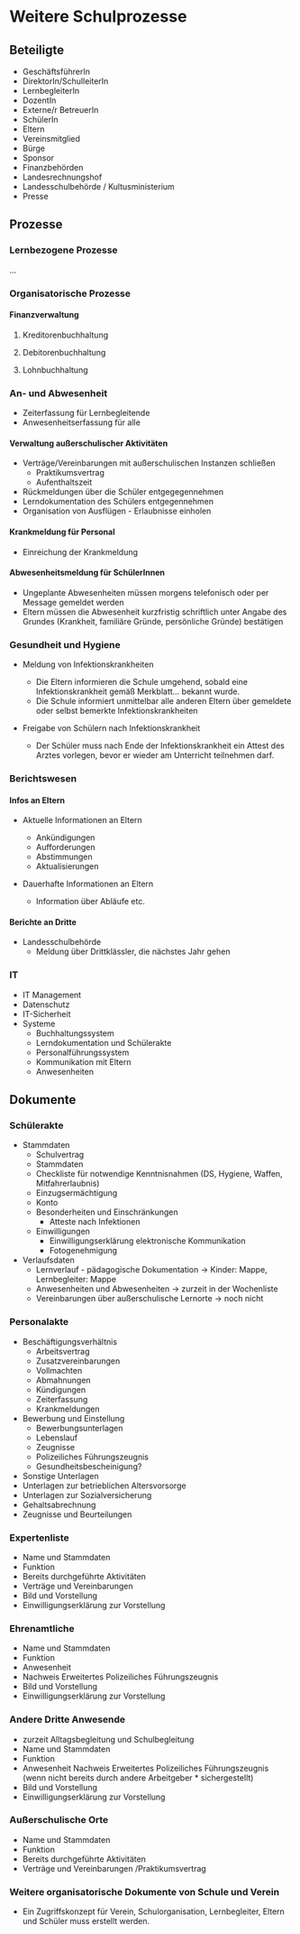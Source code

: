 # Weitere Schulprozesse

## Beteiligte
* GeschäftsführerIn
* DirektorIn/SchulleiterIn
* LernbegleiterIn
* DozentIn
* Externe/r BetreuerIn
* SchülerIn
* Eltern
* Vereinsmitglied
* Bürge
* Sponsor
* Finanzbehörden
* Landesrechnungshof
* Landesschulbehörde / Kultusministerium
* Presse

## Prozesse

### Lernbezogene Prozesse

... 

### Organisatorische Prozesse

#### Finanzverwaltung

1. Kreditorenbuchhaltung
    
2. Debitorenbuchhaltung

3. Lohnbuchhaltung

### An- und Abwesenheit

* Zeiterfassung für Lernbegleitende
* Anwesenheitserfassung für alle

#### Verwaltung außerschulischer Aktivitäten

* Verträge/Vereinbarungen mit außerschulischen Instanzen schließen
  * Praktikumsvertrag
  * Aufenthaltszeit
* Rückmeldungen über die Schüler entgegegennehmen
* Lerndokumentation des Schülers entgegennehmen
* Organisation von Ausflügen - Erlaubnisse einholen

#### Krankmeldung für Personal

 * Einreichung der Krankmeldung

#### Abwesenheitsmeldung für SchülerInnen

* Ungeplante Abwesenheiten müssen morgens telefonisch oder per Message gemeldet werden
* Eltern müssen die Abwesenheit kurzfristig schriftlich unter Angabe des Grundes (Krankheit, familiäre Gründe, persönliche Gründe) bestätigen

### Gesundheit und Hygiene

* Meldung von Infektionskrankheiten
  * Die Eltern informieren die Schule umgehend, sobald eine Infektionskrankheit gemäß Merkblatt... bekannt wurde.
  * Die Schule informiert unmittelbar alle anderen Eltern über gemeldete oder selbst bemerkte Infektionskrankheiten

* Freigabe von Schülern nach Infektionskrankheit
  * Der Schüler muss nach Ende der Infektionskrankheit ein Attest des Arztes vorlegen, bevor er wieder am Unterricht teilnehmen darf.

### Berichtswesen

#### Infos an Eltern

* Aktuelle Informationen an Eltern
  *  Ankündigungen
  *  Aufforderungen
  *  Abstimmungen
  *  Aktualisierungen

* Dauerhafte Informationen an Eltern
  * Information über Abläufe etc.

#### Berichte an Dritte

* Landesschulbehörde
  * Meldung über Drittklässler, die nächstes Jahr gehen

### IT
* IT Management
* Datenschutz
* IT-Sicherheit
* Systeme
  * Buchhaltungssystem
  * Lerndokumentation und Schülerakte
  * Personalführungssystem
  * Kommunikation mit Eltern
  * Anwesenheiten

## Dokumente
### Schülerakte
* Stammdaten
  * Schulvertrag
  * Stammdaten
  * Checkliste für notwendige Kenntnisnahmen (DS, Hygiene, Waffen, Mitfahrerlaubnis)
  * Einzugsermächtigung
  * Konto
  * Besonderheiten und Einschränkungen
      * Atteste nach Infektionen
  * Einwilligungen
      * Einwilligungserklärung elektronische Kommunikation
      * Fotogenehmigung
* Verlaufsdaten
  * Lernverlauf - pädagogische Dokumentation → Kinder: Mappe, Lernbegleiter: Mappe
  * Anwesenheiten und Abwesenheiten → zurzeit in der Wochenliste
  * Vereinbarungen über außerschulische Lernorte → noch nicht

### Personalakte
* Beschäftigungsverhältnis
  * Arbeitsvertrag
  * Zusatzvereinbarungen
  * Vollmachten
  * Abmahnungen
  * Kündigungen
  * Zeiterfassung
  * Krankmeldungen
* Bewerbung und Einstellung
  * Bewerbungsunterlagen
  * Lebenslauf
  * Zeugnisse
  * Polizeiliches Führungszeugnis
  * Gesundheitsbescheinigung?
* Sonstige Unterlagen
* Unterlagen zur betrieblichen Altersvorsorge
* Unterlagen zur Sozialversicherung
* Gehaltsabrechnung
* Zeugnisse und Beurteilungen

### Expertenliste

* Name und Stammdaten
* Funktion
* Bereits durchgeführte Aktivitäten
* Verträge und Vereinbarungen
* Bild und Vorstellung
* Einwilligungserklärung zur Vorstellung

### Ehrenamtliche

* Name und Stammdaten
* Funktion
* Anwesenheit
* Nachweis Erweitertes Polizeiliches Führungszeugnis
* Bild und Vorstellung
* Einwilligungserklärung zur Vorstellung

### Andere Dritte Anwesende

* zurzeit Alltagsbegleitung und Schulbegleitung
* Name und Stammdaten
* Funktion
* Anwesenheit
Nachweis Erweitertes Polizeiliches Führungszeugnis (wenn nicht bereits durch andere Arbeitgeber * sichergestellt)
* Bild und Vorstellung
* Einwilligungserklärung zur Vorstellung

### Außerschulische Orte

* Name und Stammdaten
* Funktion
* Bereits durchgeführte Aktivitäten
* Verträge und Vereinbarungen /Praktikumsvertrag

### Weitere organisatorische Dokumente von Schule und Verein
* Ein Zugriffskonzept für Verein, Schulorganisation, Lernbegleiter, Eltern und Schüler muss erstellt werden.

